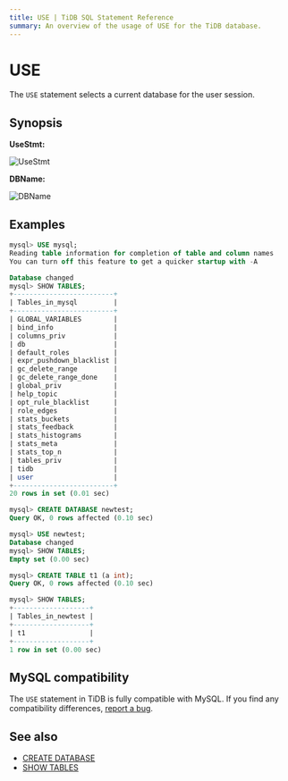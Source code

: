 ```yaml
---
title: USE | TiDB SQL Statement Reference
summary: An overview of the usage of USE for the TiDB database.
---
```


# USE

The `USE` statement selects a current database for the user session.

## Synopsis

**UseStmt:**

![UseStmt](https://download.pingcap.com/images/docs/sqlgram/UseStmt.png)

**DBName:**

![DBName](https://download.pingcap.com/images/docs/sqlgram/DBName.png)

## Examples

```sql
mysql> USE mysql;
Reading table information for completion of table and column names
You can turn off this feature to get a quicker startup with -A

Database changed
mysql> SHOW TABLES;
+-------------------------+
| Tables_in_mysql         |
+-------------------------+
| GLOBAL_VARIABLES        |
| bind_info               |
| columns_priv            |
| db                      |
| default_roles           |
| expr_pushdown_blacklist |
| gc_delete_range         |
| gc_delete_range_done    |
| global_priv             |
| help_topic              |
| opt_rule_blacklist      |
| role_edges              |
| stats_buckets           |
| stats_feedback          |
| stats_histograms        |
| stats_meta              |
| stats_top_n             |
| tables_priv             |
| tidb                    |
| user                    |
+-------------------------+
20 rows in set (0.01 sec)

mysql> CREATE DATABASE newtest;
Query OK, 0 rows affected (0.10 sec)

mysql> USE newtest;
Database changed
mysql> SHOW TABLES;
Empty set (0.00 sec)

mysql> CREATE TABLE t1 (a int);
Query OK, 0 rows affected (0.10 sec)

mysql> SHOW TABLES;
+-------------------+
| Tables_in_newtest |
+-------------------+
| t1                |
+-------------------+
1 row in set (0.00 sec)
```

## MySQL compatibility

The `USE` statement in TiDB is fully compatible with MySQL. If you find any compatibility differences, [report a bug](https://docs.pingcap.com/tidb/stable/support).

## See also

* [CREATE DATABASE](/sql-statements/sql-statement-create-database.md)
* [SHOW TABLES](/sql-statements/sql-statement-show-tables.md)
